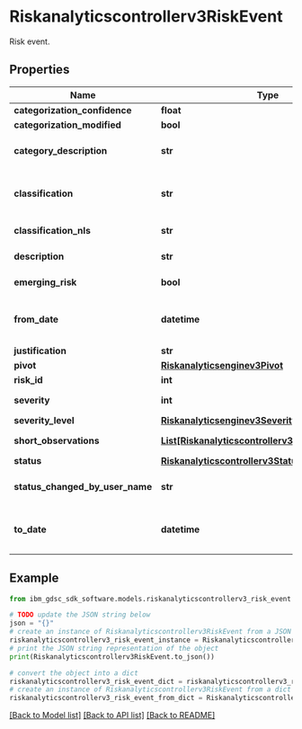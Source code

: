 # Riskanalyticscontrollerv3RiskEvent

Risk event.

## Properties

Name | Type | Description | Notes
------------ | ------------- | ------------- | -------------
**categorization_confidence** | **float** |  | [optional] 
**categorization_modified** | **bool** |  | [optional] 
**category_description** | **str** | Category description of the risk. | [optional] 
**classification** | **str** | Classification of the risk // key of the classification. | [optional] 
**classification_nls** | **str** | Classification nls // key of nls. | [optional] 
**description** | **str** | Description of the risk. | [optional] 
**emerging_risk** | **bool** | Flag for emerging risks. | [optional] 
**from_date** | **datetime** | Opened date in format YYYY-MM-DDTHH:mm:ssZ. | [optional] 
**justification** | **str** | Justification. | [optional] 
**pivot** | [**Riskanalyticsenginev3Pivot**](Riskanalyticsenginev3Pivot.md) |  | [optional] 
**risk_id** | **int** | Risk id. | [optional] 
**severity** | **int** | Severity of the risk. | [optional] 
**severity_level** | [**Riskanalyticsenginev3SeverityLevel**](Riskanalyticsenginev3SeverityLevel.md) |  | [optional] 
**short_observations** | [**List[Riskanalyticscontrollerv3ShortObservation]**](Riskanalyticscontrollerv3ShortObservation.md) | Observations of the risk. | [optional] 
**status** | [**Riskanalyticscontrollerv3Status**](Riskanalyticscontrollerv3Status.md) |  | [optional] 
**status_changed_by_user_name** | **str** | Status changed by the user name. | [optional] 
**to_date** | **datetime** | Last updated date in format YYYY-MM-DDTHH:mm:ssZ. | [optional] 

## Example

```python
from ibm_gdsc_sdk_software.models.riskanalyticscontrollerv3_risk_event import Riskanalyticscontrollerv3RiskEvent

# TODO update the JSON string below
json = "{}"
# create an instance of Riskanalyticscontrollerv3RiskEvent from a JSON string
riskanalyticscontrollerv3_risk_event_instance = Riskanalyticscontrollerv3RiskEvent.from_json(json)
# print the JSON string representation of the object
print(Riskanalyticscontrollerv3RiskEvent.to_json())

# convert the object into a dict
riskanalyticscontrollerv3_risk_event_dict = riskanalyticscontrollerv3_risk_event_instance.to_dict()
# create an instance of Riskanalyticscontrollerv3RiskEvent from a dict
riskanalyticscontrollerv3_risk_event_from_dict = Riskanalyticscontrollerv3RiskEvent.from_dict(riskanalyticscontrollerv3_risk_event_dict)
```
[[Back to Model list]](../README.md#documentation-for-models) [[Back to API list]](../README.md#documentation-for-api-endpoints) [[Back to README]](../README.md)


